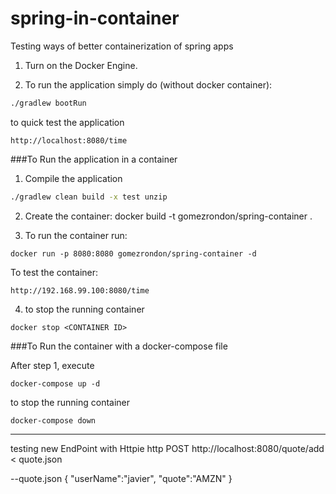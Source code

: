 # spring-in-container
Testing ways of better containerization of spring apps

1) Turn on the Docker Engine.

2) To run the application simply do (without docker container):

```bash
./gradlew bootRun
```

to quick test the application 

```
http://localhost:8080/time
```
###To Run the application in a container

1) Compile the application

```bash
./gradlew clean build -x test unzip
```

2) Create the container:
docker build -t gomezrondon/spring-container .

3)  To run the container run:

```
docker run -p 8080:8080 gomezrondon/spring-container -d
```

To test the container:
```
http://192.168.99.100:8080/time
```

4) to stop the running container
```
docker stop <CONTAINER ID>
```


###To Run the container with a docker-compose file

After step 1, execute
```
docker-compose up -d
```

to stop the running container
```
docker-compose down
```

--------------------
testing new EndPoint with Httpie
http POST http://localhost:8080/quote/add < quote.json

--quote.json
{
  "userName":"javier",
  "quote":"AMZN"
}